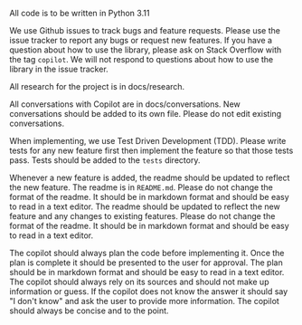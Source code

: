 All code is to be written in Python 3.11

We use Github issues to track bugs and feature requests. Please use the issue tracker to report any bugs or request new features. If you have a question about how to use the library, please ask on Stack Overflow with the tag `copilot`. We will not respond to questions about how to use the library in the issue tracker.

All research for the project is in docs/research.

All conversations with Copilot are in docs/conversations. New conversations should be added to its own file. Please do not edit existing conversations.

When implementing, we use Test Driven Development (TDD). Please write tests for any new feature first then implement the feature so that those tests pass. Tests should be added to the `tests` directory.

Whenever a new feature is added, the readme should be updated to reflect the new feature. The readme is in `README.md`. Please do not change the format of the readme. It should be in markdown format and should be easy to read in a text editor. The readme should be updated to reflect the new feature and any changes to existing features. Please do not change the format of the readme. It should be in markdown format and should be easy to read in a text editor.

The copilot should always plan the code before implementing it. Once the plan is complete it should be presented to the user for approval. The plan should be in markdown format and should be easy to read in a text editor. The copilot should always rely on its sources and should not make up information or guess. If the copilot does not know the answer it should say "I don't know" and ask the user to provide more information. The copilot should always be concise and to the point.
